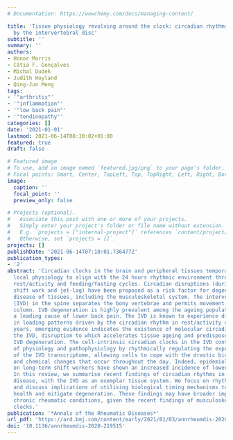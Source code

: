 ```yaml
---
# Documentation: https://wowchemy.com/docs/managing-content/

title: 'Tissue physiology revolving around the clock: circadian rhythms as exemplified
  by the intervertebral disc'
subtitle: ''
summary: ''
authors:
- Honor Morris
- Cátia F. Gonçalves
- Michal Dudek
- Judith Hoyland
- Qing-Jun Meng
tags:
- '"arthritis"'
- '"inflammation"'
- '"low back pain"'
- '"tendinopathy"'
categories: []
date: '2021-01-01'
lastmod: 2021-06-14T08:10:02+01:00
featured: true
draft: false

# Featured image
# To use, add an image named `featured.jpg/png` to your page's folder.
# Focal points: Smart, Center, TopLeft, Top, TopRight, Left, Right, BottomLeft, Bottom, BottomRight.
image:
  caption: ''
  focal_point: ''
  preview_only: false

# Projects (optional).
#   Associate this post with one or more of your projects.
#   Simply enter your project's folder or file name without extension.
#   E.g. `projects = ["internal-project"]` references `content/project/deep-learning/index.md`.
#   Otherwise, set `projects = []`.
projects: []
publishDate: '2021-06-14T07:10:01.736477Z'
publication_types:
- '2'
abstract: 'Circadian clocks in the brain and peripheral tissues temporally coordinate
  local physiology to align with the 24 hours rhythmic environment through light/darkness,
  rest/activity and feeding/fasting cycles. Circadian disruptions (during ageing,
  shift work and jet-lag) have been proposed as a risk factor for degeneration and
  disease of tissues, including the musculoskeletal system. The intervertebral disc
  (IVD) in the spine separates the bony vertebrae and permits movement of the spinal
  column. IVD degeneration is highly prevalent among the ageing population and is
  a leading cause of lower back pain. The IVD is known to experience diurnal changes
  in loading patterns driven by the circadian rhythm in rest/activity cycles. In recent
  years, emerging evidence indicates the existence of molecular circadian clocks within
  the IVD, disruption to which accelerates tissue ageing and predispose animals to
  IVD degeneration. The cell-intrinsic circadian clocks in the IVD control key aspects
  of physiology and pathophysiology by rhythmically regulating the expression of ~3.5%
  of the IVD transcriptome, allowing cells to cope with the drastic biomechanical
  and chemical changes that occur throughout the day. Indeed, epidemiological studies
  on long-term shift workers have shown an increased incidence of lower back pain.
  In this review, we summarise recent findings of circadian rhythms in health and
  disease, with the IVD as an exemplar tissue system. We focus on rhythmic IVD functions
  and discuss implications of utilising biological timing mechanisms to improve tissue
  health and mitigate degeneration. These findings may have broader implications in
  chronic rheumatic conditions, given the recent findings of musculoskeletal circadian
  clocks.'
publication: '*Annals of the Rheumatic Diseases*'
url_pdf: 'https://ard.bmj.com/content/early/2021/01/03/annrheumdis-2020-219515'
doi: '10.1136/annrheumdis-2020-219515'
---
```

